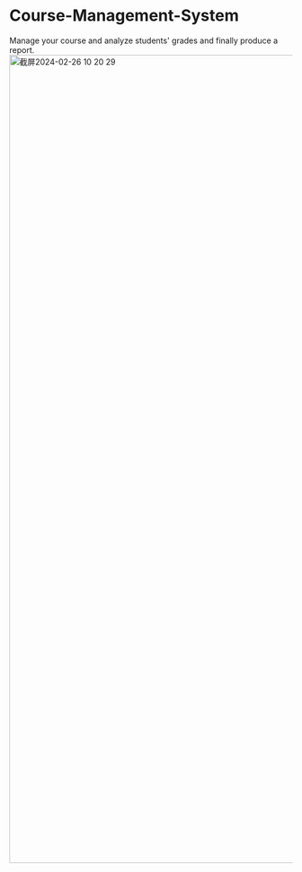 # Course-Management-System
Manage your course and analyze students' grades and finally produce a report.
<img width="1440" alt="截屏2024-02-26 10 20 29" src="https://github.com/xlx2/Course-Management-System/assets/93028585/4b56fabd-e2be-43ed-a023-a06a4857a6b5">
